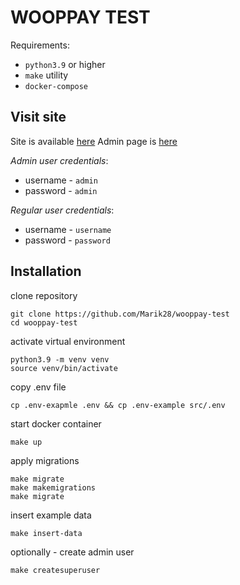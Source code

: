 # WOOPPAY TEST
Requirements:
- `python3.9` or higher
- `make` utility
- `docker-compose`

## Visit site

Site is available [here](http://135.125.191.18/)
Admin page is [here](http://135.125.191.18/admin/)

_Admin user credentials_:
    
- username - `admin`
- password - `admin`

_Regular user credentials_:

- username - `username`
- password - `password`


## Installation

clone repository

    git clone https://github.com/Marik28/wooppay-test
    cd wooppay-test

activate virtual environment

    python3.9 -m venv venv
    source venv/bin/activate

copy .env file
    
    cp .env-exapmle .env && cp .env-example src/.env

start docker container
    
    make up

apply migrations
    
    make migrate
    make makemigrations
    make migrate

insert example data
    
    make insert-data

optionally - create admin user
    
    make createsuperuser